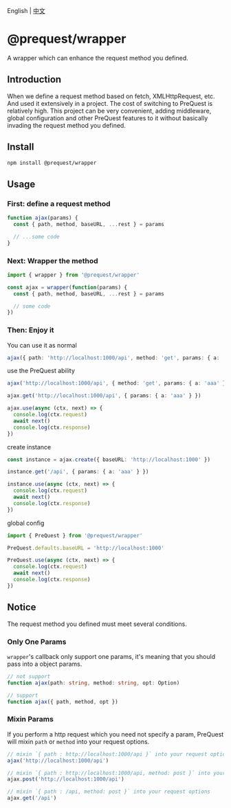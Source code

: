 English | [中文](./README_zh-CN.md)

# @prequest/wrapper

A wrapper which can enhance the request method you defined.

## Introduction

When we define a request method based on fetch, XMLHttpRequest, etc. And used it extensively in a project. The cost of switching to PreQuest is relatively high. This project can be very convenient, adding middleware, global configuration and other PreQuest features to it without basically invading the request method you defined.

## Install

```bash
npm install @prequest/wrapper
```

## Usage

### First: define a request method

```ts
function ajax(params) {
  const { path, method, baseURL, ...rest } = params

  // ...some code
}
```

### Next: Wrapper the method

```ts
import { wrapper } from '@prequest/wrapper'

const ajax = wrapper(function(params) {
  const { path, method, baseURL, ...rest } = params

  // some code
})
```

### Then: Enjoy it

You can use it as normal

```ts
ajax({ path: 'http://localhost:1000/api', method: 'get', params: { a: 'aaa' } })
```

use the PreQuest ability

```ts
ajax('http://localhost:1000/api', { method: 'get', params: { a: 'aaa' } })

ajax.get('http://localhost:1000/api', { params: { a: 'aaa' } })

ajax.use(async (ctx, next) => {
  console.log(ctx.request)
  await next()
  console.log(ctx.response)
})
```

create instance

```ts
const instance = ajax.create({ baseURL: 'http://localhost:1000' })

instance.get('/api', { params: { a: 'aaa' } })

instance.use(async (ctx, next) => {
  console.log(ctx.request)
  await next()
  console.log(ctx.response)
})
```

global config

```ts
import { PreQuest } from '@prequest/wrapper'

PreQuest.defaults.baseURL = 'http://localhost:1000'

PreQuest.use(async (ctx, next) => {
  console.log(ctx.request)
  await next()
  console.log(ctx.response)
})
```

## Notice

The request method you defined must meet several conditions.

### Only One Params

`wrapper`'s callback only support one params, it's meaning that you should pass into a object params.

```ts
// not support
function ajax(path: string, method: string, opt: Option)

// support
function ajax({ path, method, opt })
```

### Mixin Params

If you perform a http request which you need not specify a param, PreQuest will mixin `path` or `method` into your request options.

```ts
// mixin `{ path : http://localhost:1000/api }` into your request options
ajax('http://localhost:1000/api')

// mixin `{ path : http://localhost:1000/api, method: post }` into your request options
ajax.post('http://localhost:1000/api')

// mixin `{ path : /api, method: post }` into your request options
ajax.get('/api')
```
